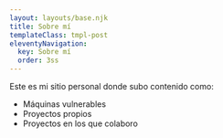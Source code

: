 ```yaml
---
layout: layouts/base.njk
title: Sobre mí
templateClass: tmpl-post
eleventyNavigation:
  key: Sobre mí
  order: 3ss
---
```


Este es mi sitio personal donde subo contenido como:

- Máquinas vulnerables
- Proyectos propios
- Proyectos en los que colaboro
